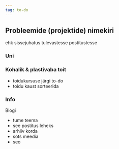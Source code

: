 ```yaml
---
tag: to-do
---
```



## Probleemide (projektide) nimekiri
ehk sissejuhatus tulevastesse postitustesse

### Uni

### Kohalik & plastivaba toit
- toidukursuse järgi to-do
- toidu kaust sorteerida

### Info
Blogi
- tume teema
- see postitus leheks
- arhiiv korda
- sots meedia
- seo
